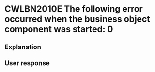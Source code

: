 # CWLBN2010E The following error occurred when the business object component was started: 0

## Explanation

## User response